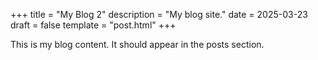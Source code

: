 +++
title = "My Blog 2"
description = "My blog site."
date = 2025-03-23
draft = false
template = "post.html"
+++

This is my blog content. It should appear in the posts section.
